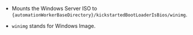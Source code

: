 * Mounts the Windows Server ISO to `{automationWorkerBaseDirectory}/kickstartedBootLoaderIsBios/winimg`.

* `winimg` stands for Windows Image.
